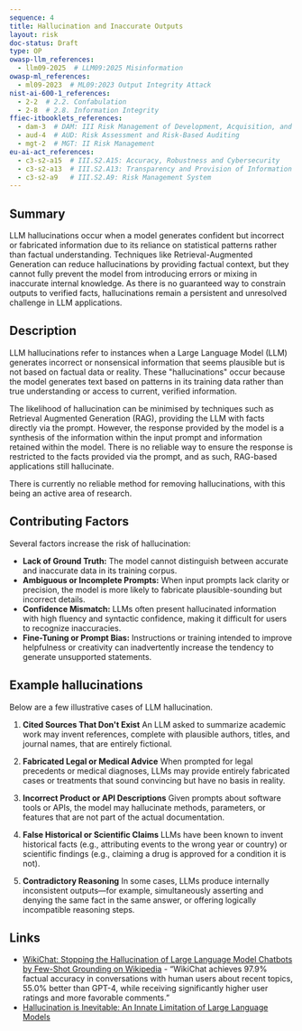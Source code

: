 ```yaml
---
sequence: 4
title: Hallucination and Inaccurate Outputs
layout: risk
doc-status: Draft
type: OP
owasp-llm_references:
  - llm09-2025  # LLM09:2025 Misinformation
owasp-ml_references:
  - ml09-2023  # ML09:2023 Output Integrity Attack
nist-ai-600-1_references:
  - 2-2  # 2.2. Confabulation
  - 2-8  # 2.8. Information Integrity
ffiec-itbooklets_references:
  - dam-3  # DAM: III Risk Management of Development, Acquisition, and Maintenance
  - aud-4  # AUD: Risk Assessment and Risk-Based Auditing
  - mgt-2  # MGT: II Risk Management
eu-ai-act_references:
  - c3-s2-a15  # III.S2.A15: Accuracy, Robustness and Cybersecurity
  - c3-s2-a13  # III.S2.A13: Transparency and Provision of Information to Deployers
  - c3-s2-a9   # III.S2.A9: Risk Management System
---
```


## Summary

LLM hallucinations occur when a model generates confident but incorrect or fabricated information due to its reliance on statistical patterns rather than factual understanding. Techniques like Retrieval-Augmented Generation can reduce hallucinations by providing factual context, but they cannot fully prevent the model from introducing errors or mixing in inaccurate internal knowledge. As there is no guaranteed way to constrain outputs to verified facts, hallucinations remain a persistent and unresolved challenge in LLM applications.

## Description

LLM hallucinations refer to instances when a Large Language Model (LLM) generates incorrect or nonsensical information that seems plausible but is not based on factual data or reality. These "hallucinations" occur because the model generates text based on patterns in its training data rather than true understanding or access to current, verified information.

The likelihood of hallucination can be minimised by techniques such as Retrieval Augmented Generation (RAG), providing the LLM with facts directly via the prompt. However, the response provided by the model is a synthesis of the information within the input prompt and information retained within the model. There is no reliable way to ensure the response is restricted to the facts provided via the prompt, and as such, RAG-based applications still hallucinate.

There is currently no reliable method for removing hallucinations, with this being an active area of research.

## Contributing Factors

Several factors increase the risk of hallucination:

 - **Lack of Ground Truth:** The model cannot distinguish between accurate and inaccurate data in its training corpus.
 - **Ambiguous or Incomplete Prompts:** When input prompts lack clarity or precision, the model is more likely to fabricate plausible-sounding but incorrect details.
 - **Confidence Mismatch:** LLMs often present hallucinated information with high fluency and syntactic confidence, making it difficult for users to recognize inaccuracies.
 - **Fine-Tuning or Prompt Bias:** Instructions or training intended to improve helpfulness or creativity can inadvertently increase the tendency to generate unsupported statements.

## Example hallucinations

Below are a few illustrative cases of LLM hallucination.

1. **Cited Sources That Don't Exist**
   An LLM asked to summarize academic work may invent references, complete with plausible authors, titles, and journal names, that are entirely fictional.

2. **Fabricated Legal or Medical Advice**
   When prompted for legal precedents or medical diagnoses, LLMs may provide entirely fabricated cases or treatments that sound convincing but have no basis in reality.

3. **Incorrect Product or API Descriptions**
   Given prompts about software tools or APIs, the model may hallucinate methods, parameters, or features that are not part of the actual documentation.

4. **False Historical or Scientific Claims**
   LLMs have been known to invent historical facts (e.g., attributing events to the wrong year or country) or scientific findings (e.g., claiming a drug is approved for a condition it is not).

5. **Contradictory Reasoning**
   In some cases, LLMs produce internally inconsistent outputs—for example, simultaneously asserting and denying the same fact in the same answer, or offering logically incompatible reasoning steps.

## Links

* [WikiChat: Stopping the Hallucination of Large Language Model Chatbots by Few-Shot Grounding on Wikipedia](https://arxiv.org/abs/2305.14292) - “WikiChat achieves 97.9% factual accuracy in conversations with human users about recent topics, 55.0% better than GPT-4, while receiving significantly higher user ratings and more favorable comments.”
* [Hallucination is Inevitable: An Innate Limitation of Large Language Models](https://arxiv.org/abs/2401.11817)
